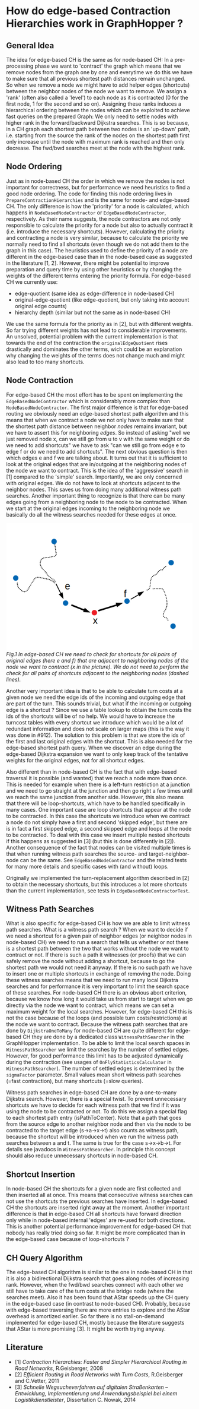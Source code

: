 # How do edge-based Contraction Hierarchies work in GraphHopper ?

## General Idea

The idea for edge-based CH is the same as for node-based CH: In a pre-processing phase we want to 'contract' the graph which means that we remove nodes from the graph one by one and everytime we do this we have to make sure that all previous shortest path distances remain unchanged. So when we remove a node we might have to add helper edges (shortcuts) between the neighbor nodes of the node we want to remove. We assign a 'rank' (often also called a 'level') to each node as it is contracted (0 for the first node, 1 for the second and so on). Assigning these ranks induces a hierarchical ordering between the nodes which can be exploited to achieve fast queries on the prepared Graph: We only need to settle nodes with higher rank in the forward/backward Dijkstra searches. This is so because, in a CH graph each shortest path between two nodes is an 'up-down' path, i.e. starting from the source the rank of the nodes on the shortest path first only increase until the node with maximum rank is reached and then only decrease. The fwd/bwd searches meet at the node with the highest rank.

## Node Ordering

Just as in node-based CH the order in which we remove the nodes is not important for correctness, but for performance we need heuristics to find a good node ordering. The code for finding this node ordering lives in `PrepareContractionHierarchies` and is the same for node- and edge-based CH. The only difference is how the 'priority' for a node is calculated, which happens in `NodeBasedNodeContractor` or `EdgeBasedNodeContractor`, respectively. As their name suggests, the node contractors are not only responsible to calculate the priority for a node but also to actually contract it (i.e. introduce the necessary shortcuts). However, calculating the priority and contracting a node is very similar, because to calculate the priority we normally need to find all shortcuts (even though we do not add them to the graph in this case). The heuristics used to define the priority of a node are different in the edge-based case than in the node-based case as suggested in the literature [1, 2]. However, there might be potential to improve preparation and query time by using other heuristics or by changing the weights of the different terms entering the priority formula. For edge-based CH we currently use:

* edge-quotient (same idea as edge-difference in node-based CH)
* original-edge-quotient (like edge-quotient, but only taking into account original edge counts)
* hierarchy depth (similar but not the same as in node-based CH)

We use the same formula for the priority as in [2], but with different weights. So far trying different weights has not lead to considerable improvements. An unsolved, potential problem with the current implementation is that towards the end of the contraction the `originalEdgeQuotient` rises drastically and dominates the other terms, wich could be an explanation why changing the weights of the terms does not change much and might also lead to too many shortcuts.

## Node Contraction
For edge-based CH the most effort has to be spent on implementing the `EdgeBasedNodeContractor` which is considerably more complex than `NodeBasedNodeContractor`. The first major difference is that for edge-based routing we obviously need an edge-based shortest path algorithm and this means that when we contract a node we not only have to make sure that the shortest path distance between neighbor *nodes* remains invariant, but we have to assert this for neighboring *edges*. So instead of asking "well we just removed node x, can we still go from u to v with the same weight or do we need to add shortcuts" we have to ask "can we still go from edge e to edge f or do we need to add shortcuts". The next obvious question is then which edges e and f we are talking about. It turns out that it is sufficient to look at the original edges that are in/outgoing at the neighboring nodes of the node we want to contract. This is the idea of the 'aggressive' search in [1] compared to the 'simple' search. Importantly, we are only concerned with original edges. We do not have to look at shortcuts adjacent to the neighbor nodes. This saves us from doing many additional witness path searches. Another important thing to recognize is that there can be many edges going from a neighboring node to the node to be contracted. When we start at the original edges incoming to the neighboring node we basically do all the witness searches needed for these edges at once.
  
![image](./images/edge-based-ch.png)
*Fig.1 In edge-based CH we need to check for shortcuts for all pairs of original edges (here e and f) that are adjacent to neighboring nodes of the node we want to contract (x in the picture). We do not need to perform the check for all pairs of shortcuts adjacent to the neighboring nodes (dashed lines).*

Another very important idea is that to be able to calculate turn costs at a given node we need the edge ids of the incoming and outgoing edge that are part of the turn. This sounds trivial, but what if the incoming or outgoing edge is a shortcut ? Since we use a table lookup to obtain the turn costs the ids of the shortcuts will be of no help. We would have to increase the turncost tables with every shortcut we introduce which would be a lot of redundant information and does not scale on larger maps (this is the way it was done in #912). The solution to this problem is that we store the ids of the first and last original edges with the shortcut. This is also needed for the edge-based shortest path query. When we discover an edge during the edge-based Dijkstra expansion we want to only keep track of the tentative weights for the original edges, not for all shortcut edges.

Also different than in node-based CH is the fact that with edge-based traversal it is possible (and wanted) that we reach a node more than once. This is needed for example when there is a left-turn restriction at a junction and we need to go straight at the junction and then go right a few times until we reach the same junction from another side. However, this also means that there will be loop-shortcuts, which have to be handled specifically in many cases. One important case are loop shortcuts that appear
at the node to be contracted. In this case the shortcuts we introduce when we contract a node do not simply have a first and second 'skipped edge', but there are is in fact a first skipped edge, a second skipped edge and loops at the node to be contracted. To deal with this case we insert multiple nested shortcuts if this happens as suggested in [3] (but this is done differently in [2]). Another consequence of the fact that nodes can be visited multiple times is that when running witness path searches the source- and target-neighbor-node can be the same. See `EdgeBasedNodeContractor` and the related tests for many more details and specific cases with (and without) loops.

Originally we implemented the turn-replacement algorithm described in [2] to obtain the necessary shortcuts, but this introduces a lot more shortcuts than the current implementation, see tests in `EdgeBasedNodeContractorTest`.

## Witness Path Searches

What is also specific for edge-based CH is how we are able to limit witness path searches. What is a witness path search ? When we want to decide if we need a shortcut for a given pair of neighbor edges (or neighbor nodes in node-based CH) we need to run a search that tells us whether or not there is a shortest path between the two that works without the node we want to contract or not. If there is such a path it witnesses (or proofs) that we can safely remove the node without adding a shortcut, because to go the shortest path we would not need it anyway. If there is no such path we have to insert one or multiple shortcuts in exchange of removing the node. Doing these witness searches means that we need to run many local Dijkstra searches and for performance it is very important to limit the search space of these searches. For node-based CH there is an obvious abort criterion, because we know how long it would take us from start to target when we go directly via the node we want to contract, which means we can set a maximum weight for the local searches. However, for edge-based CH this is not the case because of the loops (and possible turn costs/restrictions) at the node we want to contract. Because the witness path searches that are done by `DijkstraOneToMany` for node-based CH are quite different for edge-based CH they are done by a dedicated class `WitnessPathSearcher` in the GraphHopper implementation. To be able to limit the local search spaces in `WitnessPathSearcher` we limit the searches by the number of settled edges. However, for good performance this limit has to be adjusted dynamically during the contraction (see usages of `OnFlyStatisticsCalculator` in `WitnessPathSearcher`). The number of settled edges is determined by the `sigmaFactor` parameter. Small values mean short witness path searches (=fast contraction), but many shortcuts (=slow queries).

Witness path searches in edge-based CH are done by a one-to-many Dijkstra search. However, there is a special twist. To prevent unnecessary shortcuts we have to decide for each witness path that we find if it was using the node to be contracted or not. To do this we assign a special flag to each shortest path entry (isPathToCenter). Note that a path that goes from the source edge to another neighbor node and then via the node to be contracted to the target edge (s->a->x->t) also counts as witness path, because the shortcut will be introduced when we run the witness path searches between a and t. The same is true for the case s->x->b->t. For details see javadocs in `WitnessPathSearcher`. In principle this concept should also reduce unnecessary shortcuts in node-based CH. 

## Shortcut Insertion

In node-based CH the shortcuts for a given node are first collected and then inserted all at once. This means that consecutive witness searches can not use the shortcuts the previous searches have inserted. In edge-based CH the shortcuts are inserted right away at the moment. Another important difference is that in edge-based CH all shortcuts have forward direction only while in node-based internal 'edges' are re-used for both directions. This is another potential performance improvement for edge-based CH that nobody has really tried doing so far. It might be more complicated than in the edge-based case because of loop-shortcuts ?

## CH Query Algorithm

The edge-based CH algorithm is similar to the one in node-based CH in that it is also a bidirectional Dijkstra search that goes along nodes of increasing rank. However, when the fwd/bwd searches connect with each other we still have to take care of the turn costs at the bridge node (where the searches meet). Also it has been found that AStar speeds up the CH query in the edge-based case (in contrast to node-based CH). Probably, because with edge-based traversing there are more entries to explore and the AStar overhead is amortized earlier. So far there is no stall-on-demand implemented for edge-based CH, mostly because the literature suggests that AStar is more promising [3]. It might be worth trying anyway.

## Literature

- [1] *Contraction Hierarchies: Faster and Simpler Hierarchical Routing in Road Networks*, R.Geisberger, 2008
- [2] *Efficient Routing in Road Networks with Turn Costs*, R.Geisberger and C.Vetter, 2011
- [3] *Schnelle Wegsucheverfahren auf digitalen Straßenkarten – Entwicklung, Implementierung und Anwendungsbeispiel bei einem Logistikdienstleister*, Dissertation C. Nowak, 2014
